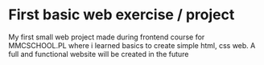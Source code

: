 # First basic web exercise / project

My first small web project made during frontend course for MMCSCHOOL.PL where i learned basics to create simple html, css web. A full and functional website will be created in the future
